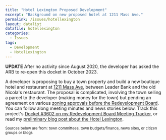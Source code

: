 ```yaml
---
title: "Hotel Lexington Proposed Development"
excerpt: "Background on new proposed hotel at 1211 Mass Ave."
permalink: /issues/hotellexington
layout: datalist
datafile: hotellexington
categories:
  - Issues
tags:
  - Development
  - HotelLexington
---
```


**UPDATE** After no activity since August 2020, the developer has asked the ARB to re-open this docket in October 2023.

A developer is proposing to buy a town property and build a new boutique hotel and restaurant at [1211 Mass Ave](https://goo.gl/maps/95xGmZs5XVot72si8), between Leader Bank and the old Nicola's restaurant.  The proposal is complicated, involving the town selling a parcel to the developer (making money for the town) but pending an agreement on various [zoning approvals before the Redevelopment Board](/meetings/arb/).  You can follow along meeting minutes and news stories below.  Track this project's [Docket #3602 on my Redevelopment Board Meeting Tracker](/meetings/arb-index/#3602), or read my [preliminary blog post about the Hotel Lexington](/business/hotel-lexington/).

<small>Sources below are from: <i class="fa fa-gavel" aria-hidden="true"></i> town committees, <i class="fa fa-money-check-alt" aria-hidden="true"></i> town budgets/finance, <i class="fa fa-newspaper" aria-hidden="true"></i> news sites, or <i class="fa fa-blog" aria-hidden="true"></i> citizen groups or blogs</small>
